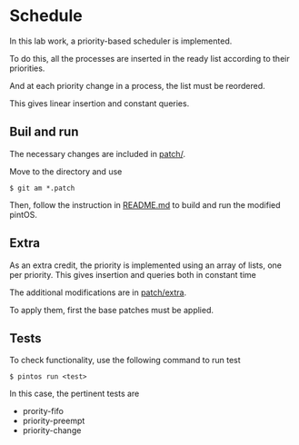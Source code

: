 # Schedule
In this lab work, a priority-based scheduler is implemented.

To do this, all the processes are inserted in the ready list according to their
priorities.

And at each priority change in a process, the list must be reordered.

This gives linear insertion and constant queries.

## Buil and run
The necessary changes are included in [patch/](patch/).

Move to the directory and use

```console
$ git am *.patch
```

Then, follow the instruction in [README.md](../pintos/README.md) to build and 
run the modified pintOS.

## Extra

As an extra credit, the priority is implemented using an array of lists, one per
priority. This gives insertion and queries both in constant time

The additional modifications are in [patch/extra](patch/extra/).

To apply them, first the base patches must be applied.

## Tests
To check functionality, use the following command to run test

```console
$ pintos run <test>
```
In this case, the pertinent tests are

* prority-fifo
* priority-preempt
* priority-change